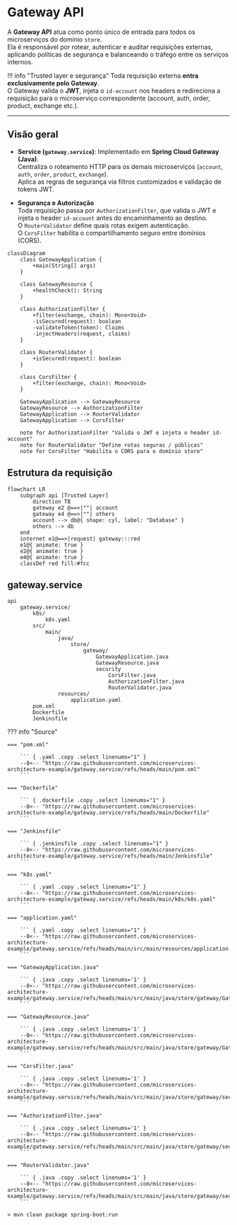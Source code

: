 # Gateway API

A **Gateway API** atua como ponto único de entrada para todos os microserviços do domínio `store`.  
Ela é responsável por rotear, autenticar e auditar requisições externas, aplicando políticas de segurança e balanceando o tráfego entre os serviços internos.

!!! info "Trusted layer e segurança"
    Toda requisição externa **entra exclusivamente pelo Gateway**.  
    O Gateway valida o **JWT**, injeta o `id-account` nos headers e redireciona a requisição para o microserviço correspondente (account, auth, order, product, exchange etc.).  

---

## Visão geral

- **Service (`gateway.service`)**: Implementado em **Spring Cloud Gateway (Java)**.  
  Centraliza o roteamento HTTP para os demais microserviços (`account`, `auth`, `order`, `product`, `exchange`).  
  Aplica as regras de segurança via filtros customizados e validação de tokens JWT.  

- **Segurança e Autorização**  
  Toda requisição passa por `AuthorizationFilter`, que valida o JWT e injeta o header `id-account` antes do encaminhamento ao destino.  
  O `RouterValidator` define quais rotas exigem autenticação.  
  O `CorsFilter` habilita o compartilhamento seguro entre domínios (CORS).

```mermaid
classDiagram
    class GatewayApplication {
        +main(String[] args)
    }

    class GatewayResource {
        +healthCheck(): String
    }

    class AuthorizationFilter {
        +filter(exchange, chain): Mono<Void>
        -isSecured(request): boolean
        -validateToken(token): Claims
        -injectHeaders(request, claims)
    }

    class RouterValidator {
        +isSecured(request): boolean
    }

    class CorsFilter {
        +filter(exchange, chain): Mono<Void>
    }

    GatewayApplication --> GatewayResource
    GatewayResource --> AuthorizationFilter
    GatewayApplication --> RouterValidator
    GatewayApplication --> CorsFilter

    note for AuthorizationFilter "Valida o JWT e injeta o header id-account"
    note for RouterValidator "Define rotas seguras / públicas"
    note for CorsFilter "Habilita o CORS para o domínio store"
```

## Estrutura da requisição

``` mermaid
flowchart LR
    subgraph api [Trusted Layer]
        direction TB
        gateway e2 @==>|""| account
        gateway e4 @==>|""| others
        account --> db@{ shape: cyl, label: "Database" }
        others --> db
    end
    internet e1@==>|request| gateway:::red
    e1@{ animate: true }
    e2@{ animate: true }
    e4@{ animate: true }
    classDef red fill:#fcc
```

## gateway.service

``` tree
api
    gateway.service/
        k8s/
            k8s.yaml
        src/
            main/
                java/
                    store/
                        gateway/
                            GatewayApplication.java
                            GatewayResource.java
                            security
                                CorsFilter.java
                                AuthorizationFilter.java
                                RouterValidator.java
                resources/
                    application.yaml
        pom.xml
        Dockerfile
        Jenkinsfile
```

??? info "Source"

    === "pom.xml"

        ``` { .yaml .copy .select linenums="1" }
        --8<-- "https://raw.githubusercontent.com/microservices-architecture-example/gateway.service/refs/heads/main/pom.xml"
        ```

    === "Dockerfile"

        ``` { .dockerfile .copy .select linenums="1" }
        --8<-- "https://raw.githubusercontent.com/microservices-architecture-example/gateway.service/refs/heads/main/Dockerfile"
        ```

    === "Jenkinsfile"

        ``` { .jenkinsfile .copy .select linenums="1" }
        --8<-- "https://raw.githubusercontent.com/microservices-architecture-example/gateway.service/refs/heads/main/Jenkinsfile"
        ```

    === "k8s.yaml"

        ``` { .yaml .copy .select linenums="1" }
        --8<-- "https://raw.githubusercontent.com/microservices-architecture-example/gateway.service/refs/heads/main/k8s/k8s.yaml"
        ```

    === "application.yaml"

        ``` { .yaml .copy .select linenums="1" }
        --8<-- "https://raw.githubusercontent.com/microservices-architecture-example/gateway.service/refs/heads/main/src/main/resources/application.yaml"
        ```

    === "GatewayApplication.java"

        ``` { .java .copy .select linenums='1' }
        --8<-- "https://raw.githubusercontent.com/microservices-architecture-example/gateway.service/refs/heads/main/src/main/java/store/gateway/GatewayApplication.java"
        ```

    === "GatewayResource.java"

        ``` { .java .copy .select linenums='1' }
        --8<-- "https://raw.githubusercontent.com/microservices-architecture-example/gateway.service/refs/heads/main/src/main/java/store/gateway/GatewayResource.java"
        ```

    === "CorsFilter.java"

        ``` { .java .copy .select linenums='1' }
        --8<-- "https://raw.githubusercontent.com/microservices-architecture-example/gateway.service/refs/heads/main/src/main/java/store/gateway/security/CorsFilter.java"
        ```

    === "AuthorizationFilter.java"

        ``` { .java .copy .select linenums='1' }
        --8<-- "https://raw.githubusercontent.com/microservices-architecture-example/gateway.service/refs/heads/main/src/main/java/store/gateway/security/AuthorizationFilter.java"
        ```

    === "RouterValidator.java"

        ``` { .java .copy .select linenums='1' }
        --8<-- "https://raw.githubusercontent.com/microservices-architecture-example/gateway.service/refs/heads/main/src/main/java/store/gateway/security/RouterValidator.java"
        ```

<!-- termynal -->

``` { bash }
> mvn clean package spring-boot:run
```